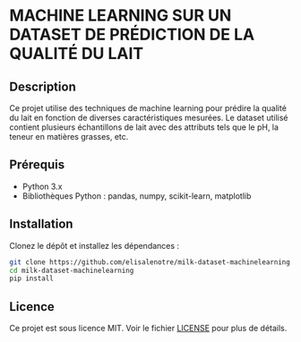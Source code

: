 # MACHINE LEARNING SUR UN DATASET DE PRÉDICTION DE LA QUALITÉ DU LAIT

## Description
Ce projet utilise des techniques de machine learning pour prédire la qualité du lait en fonction de diverses caractéristiques mesurées. Le dataset utilisé contient plusieurs échantillons de lait avec des attributs tels que le pH, la teneur en matières grasses, etc.

## Prérequis
- Python 3.x
- Bibliothèques Python : pandas, numpy, scikit-learn, matplotlib

## Installation
Clonez le dépôt et installez les dépendances :
```bash
git clone https://github.com/elisalenotre/milk-dataset-machinelearning.git
cd milk-dataset-machinelearning
pip install
```

## Licence
Ce projet est sous licence MIT. Voir le fichier [LICENSE](LICENSE) pour plus de détails.